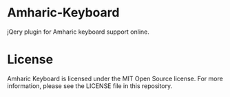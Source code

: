 Amharic-Keyboard
================

jQery plugin for Amharic keyboard support online.



License
=======

Amharic Keyboard is licensed under the MIT Open Source license. For more information, please see the LICENSE file in this repository.


